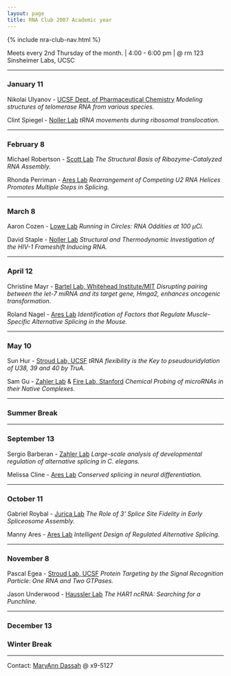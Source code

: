 ```yaml
---
layout: page
title: RNA Club 2007 Academic year
---
```

{% include nra-club-nav.html %} 

Meets every 2nd Thursday of the month. | 4:00 - 6:00 pm | @ rm 123 Sinsheimer Labs, UCSC 

****

### **January 11**

Nikolai Ulyanov - [UCSF Dept. of Pharmaceutical Chemistry](http://www.pharmchem.ucsf.edu/)
*Modeling structures of telomerase RNA from various species.*

Clint Spiegel - [Noller Lab](http://rna.ucsc.edu/rnacenter/noller_lab.html)
*tRNA movements during ribosomal translocation.*

****

### **February 8**

Michael Robertson - [Scott Lab](http://xanana.ucsc.edu/scottlab/)
*The Structural Basis of Ribozyme-Catalyzed RNA Assembly.*

Rhonda Perriman - [Ares Lab](http://ribonode.ucsc.edu/)
*Rearrangement of Competing U2 RNA Helices Promotes Multiple Steps in Splicing.*

****

### **March 8**

Aaron Cozen - [Lowe Lab](http://lowelab.ucsc.edu/)
*Running in Circles: RNA Oddities at 100 µCi.*

David Staple - [Noller Lab](http://rna.ucsc.edu/rnacenter/noller_lab.html)
*Structural and Thermodynamic Investigation of the HIV-1 Frameshift Inducing RNA.*

****

### **April 12**

Christine Mayr - [Bartel Lab, Whitehead Institute/MIT](http://web.wi.mit.edu/bartel/pub/)
*Disrupting pairing between the let-7 miRNA and its target gene, Hmga2, enhances oncogenic transformation.*

Roland Nagel - [Ares Lab](http://ribonode.ucsc.edu/)
*Identification of Factors that Regulate Muscle-Specific Alternative Splicing in the Mouse.*

****

### **May 10**

Sun Hur - [Stroud Lab, UCSF](http://www.msg.ucsf.edu/stroud/index.htm)
*tRNA flexibility is the Key to pseudouridylation of U38, 39 and 40 by TruA.*

Sam Gu - [Zahler Lab](http://bio.research.ucsc.edu/people/zahler/index.html) & [Fire Lab, Stanford](http://firelab.stanford.edu/)
*Chemical Probing of microRNAs in their Native Complexes.*

****

### Summer Break

****

### **September 13**

Sergio Barberan - [Zahler Lab](http://bio.research.ucsc.edu/people/zahler/index.html)
*Large-scale analysis of developmental regulation of alternative splicing in C. elegans.*

Melissa Cline - [Ares Lab](http://ribonode.ucsc.edu/)
*Conserved splicing in neural differentiation.*

****

### **October 11**

Gabriel Roybal - [Jurica Lab](http://bio.research.ucsc.edu/people/jurica/home.htm)
*The Role of 3' Splice Site Fidelity in Early Spliceosome Assembly.*

Manny Ares - [Ares Lab](http://ribonode.ucsc.edu/)
*Intelligent Design of Regulated Alternative Splicing.*

****

### **November 8**

Pascal Egea - [Stroud Lab, UCSF](http://www.msg.ucsf.edu/stroud/index.htm)
*Protein Targeting by the Signal Recognition Particle: One RNA and Two GTPases.*

Jason Underwood - [Haussler Lab](http://www.cbse.ucsc.edu/staff/hausslerlab.shtml)
*The HAR1 ncRNA: Searching for a Punchline.*

****

### **December 13**

### Winter Break

****



Contact:	[MaryAnn Dassah](mailto:dassah%5Bat%5Dbiology.ucsc.edu) @ x9-5127


